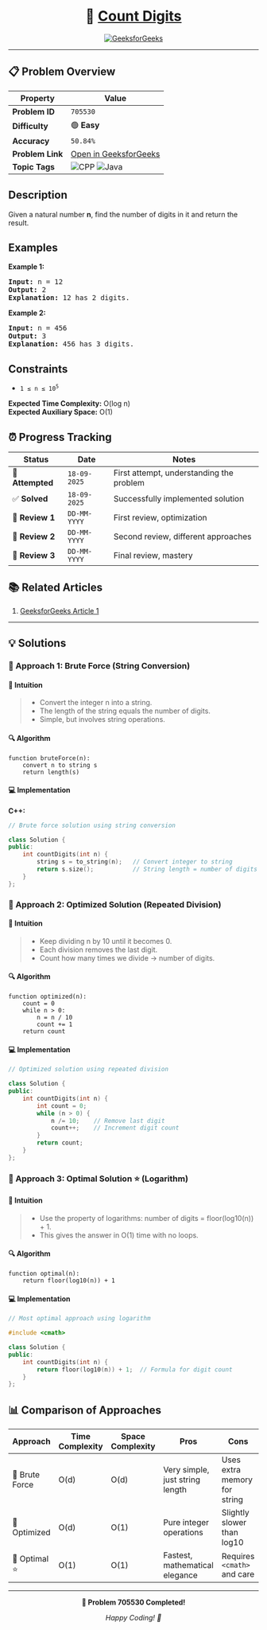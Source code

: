 <div align="center">

# 🧠 [Count Digits](https://www.geeksforgeeks.org/problems/count-digits-1606889545/1)

[![GeeksforGeeks](https://img.shields.io/badge/GeeksforGeeks-Problem-0F9D58?style=for-the-badge&logo=geeksforgeeks&logoColor=white)](https://www.geeksforgeeks.org/problems/count-digits-1606889545/1)

</div>

---

## 📋 Problem Overview

| Property         | Value                                                                                                                               |
| ---------------- | ----------------------------------------------------------------------------------------------------------------------------------- |
| **Problem ID**   | `705530`                                                                                                                            |
| **Difficulty**   | 🟢 **Easy**                                                                                                                         |
| **Accuracy**     | `50.84%`                                                                                                                            |
| **Problem Link** | [Open in GeeksforGeeks](https://www.geeksforgeeks.org/problems/count-digits-1606889545/1)                                           |
| **Topic Tags**   | ![CPP](https://img.shields.io/badge/-CPP-blue?style=flat-square) ![Java](https://img.shields.io/badge/-Java-blue?style=flat-square) |

## Description

<!-- description:start -->

<p>Given a natural number <strong>n</strong>, find the number of digits in it and return the result.</p>

<!-- description:end -->

## Examples

<p><strong class="example">Example 1:</strong></p>
<pre>
<strong>Input:</strong> n = 12
<strong>Output:</strong> 2
<strong>Explanation:</strong> 12 has 2 digits.
</pre>

<p><strong class="example">Example 2:</strong></p>
<pre>
<strong>Input:</strong> n = 456
<strong>Output:</strong> 3
<strong>Explanation:</strong> 456 has 3 digits.
</pre>

## Constraints

<ul>
  <li><code>1 ≤ n ≤ 10<sup>5</sup></code></li>
</ul>

<p><strong>Expected Time Complexity:</strong> O(log n)<br>
<strong>Expected Auxiliary Space:</strong> O(1)</p>

## ⏰ Progress Tracking

| Status           | Date         | Notes                                    |
| ---------------- | ------------ | ---------------------------------------- |
| 🎯 **Attempted** | `18-09-2025` | First attempt, understanding the problem |
| ✅ **Solved**    | `18-09-2025` | Successfully implemented solution        |
| 🔄 **Review 1**  | `DD-MM-YYYY` | First review, optimization               |
| 🔄 **Review 2**  | `DD-MM-YYYY` | Second review, different approaches      |
| 🔄 **Review 3**  | `DD-MM-YYYY` | Final review, mastery                    |

## 📚 Related Articles

1. [GeeksforGeeks Article 1](https://www.geeksforgeeks.org/program-count-digits-integer-3-different-methods/)

---

## 💡 Solutions

### 🥉 Approach 1: Brute Force (String Conversion)

#### 📝 Intuition

> - Convert the integer n into a string.
> - The length of the string equals the number of digits.
> - Simple, but involves string operations.

#### 🔍 Algorithm

```pseudo
function bruteForce(n):
    convert n to string s
    return length(s)
```

#### 💻 Implementation

**C++:**

```cpp
// Brute force solution using string conversion

class Solution {
public:
    int countDigits(int n) {
        string s = to_string(n);   // Convert integer to string
        return s.size();           // String length = number of digits
    }
};
```

### 🥈 Approach 2: Optimized Solution (Repeated Division)

#### 📝 Intuition

> - Keep dividing n by 10 until it becomes 0.
> - Each division removes the last digit.
> - Count how many times we divide → number of digits.

#### 🔍 Algorithm

```pseudo
function optimized(n):
    count = 0
    while n > 0:
        n = n / 10
        count += 1
    return count
```

#### 💻 Implementation

```cpp
// Optimized solution using repeated division

class Solution {
public:
    int countDigits(int n) {
        int count = 0;
        while (n > 0) {
            n /= 10;    // Remove last digit
            count++;    // Increment digit count
        }
        return count;
    }
};
```

### 🥇 Approach 3: Optimal Solution ⭐ (Logarithm)

#### 📝 Intuition

> - Use the property of logarithms: number of digits = floor(log10(n)) + 1.
> - This gives the answer in O(1) time with no loops.

#### 🔍 Algorithm

```pseudo
function optimal(n):
    return floor(log10(n)) + 1
```

#### 💻 Implementation

```cpp
// Most optimal approach using logarithm

#include <cmath>

class Solution {
public:
    int countDigits(int n) {
        return floor(log10(n)) + 1;  // Formula for digit count
    }
};
```

## 📊 Comparison of Approaches

| Approach       | Time Complexity | Space Complexity | Pros                            | Cons                         |
| -------------- | --------------- | ---------------- | ------------------------------- | ---------------------------- |
| 🥉 Brute Force | O(d)            | O(d)             | Very simple, just string length | Uses extra memory for string |
| 🥈 Optimized   | O(d)            | O(1)             | Pure integer operations         | Slightly slower than log10   |
| 🥇 Optimal ⭐  | O(1)            | O(1)             | Fastest, mathematical elegance  | Requires `<cmath>` and care  |

---

<div align="center">

**🎯 Problem 705530 Completed!**

_Happy Coding! 🚀_

</div>
